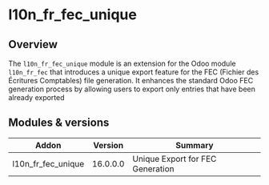 # l10n_fr_fec_unique

## Overview
The `l10n_fr_fec_unique` module is an extension for the Odoo module `l10n_fr_fec` that introduces a unique export feature for the FEC (Fichier des Écritures Comptables) file generation. It enhances the standard Odoo FEC generation process by allowing users to export only entries that have been already exported


## Modules & versions

| Addon                    | Version     | Summary                              |
|--------------------------|-------------|--------------------------------------|
| l10n_fr_fec_unique       | 16.0.0.0    | Unique Export for FEC Generation    |
